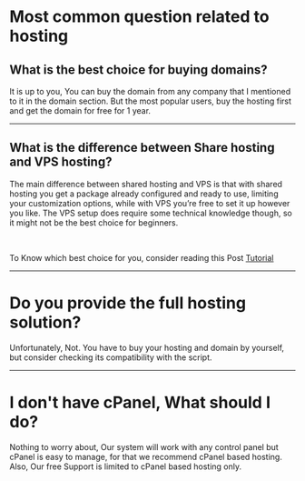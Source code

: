 # Most common question related to hosting

## What is the best choice for buying domains?
It is up to you, You can buy the domain from any company that I mentioned to it in the domain section.
But the most popular users, buy the hosting first and get the domain 
for free for 1 year.

----

## What is the difference between Share hosting and VPS hosting?
The main difference between shared hosting and VPS is that with shared hosting you get a package already configured and ready to use, limiting your customization options, while with VPS you’re free to set it up however you like. The VPS setup does require some technical knowledge though, so it might not be the best choice for beginners.

&nbsp;

To Know which best choice for you, consider reading this Post
[Tutorial](https://www.hostinger.com/tutorials/shared-hosting-vs-vps-hosting/)

----

# Do you provide the full hosting solution?
Unfortunately, Not. 
You have to buy your hosting and domain by yourself, but consider checking its compatibility with the script.

---

#  I don't have cPanel, What should I do?
Nothing to worry about, Our system will work with any control panel but cPanel is easy to manage, for that we recommend cPanel based hosting. Also, Our free Support is limited to cPanel based hosting only.